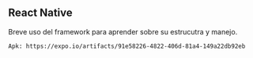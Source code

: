 ## React Native

 Breve uso del framework para aprender sobre su estrucutra y manejo.
 
    Apk: https://expo.io/artifacts/91e58226-4822-406d-81a4-149a22db92eb
